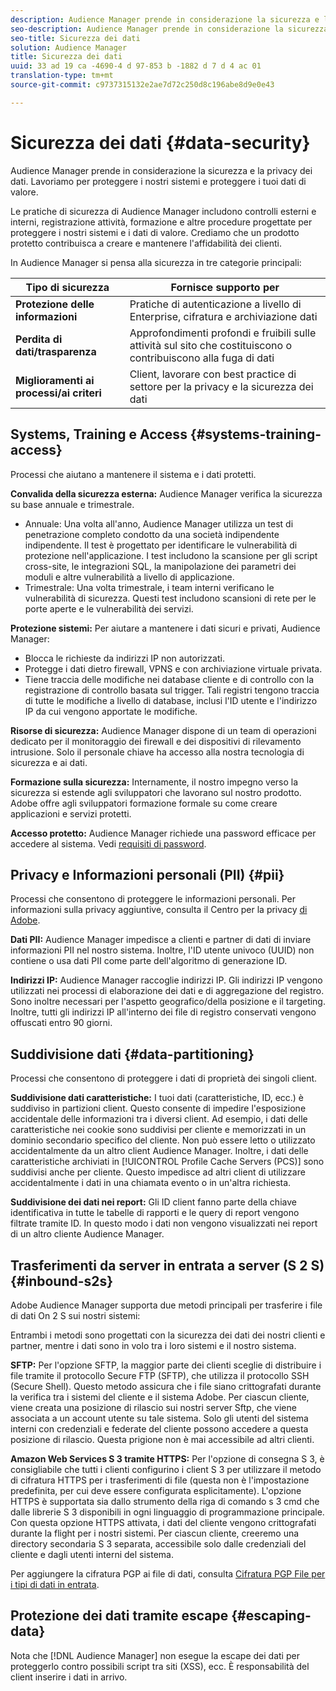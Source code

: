 ```yaml
---
description: Audience Manager prende in considerazione la sicurezza e la privacy dei dati. Lavoriamo per proteggere i nostri sistemi e proteggere i tuoi dati di valore.
seo-description: Audience Manager prende in considerazione la sicurezza e la privacy dei dati. Lavoriamo per proteggere i nostri sistemi e proteggere i tuoi dati di valore.
seo-title: Sicurezza dei dati
solution: Audience Manager
title: Sicurezza dei dati
uuid: 33 ad 19 ca -4690-4 d 97-853 b -1882 d 7 d 4 ac 01
translation-type: tm+mt
source-git-commit: c9737315132e2ae7d72c250d8c196abe8d9e0e43

---
```



# Sicurezza dei dati {#data-security}

Audience Manager prende in considerazione la sicurezza e la privacy dei dati. Lavoriamo per proteggere i nostri sistemi e proteggere i tuoi dati di valore.

Le pratiche di sicurezza di Audience Manager includono controlli esterni e interni, registrazione attività, formazione e altre procedure progettate per proteggere i nostri sistemi e i dati di valore. Crediamo che un prodotto protetto contribuisca a creare e mantenere l&#39;affidabilità dei clienti.

In Audience Manager si pensa alla sicurezza in tre categorie principali:

| Tipo di sicurezza | Fornisce supporto per |
|---|---|
| **Protezione delle informazioni** | Pratiche di autenticazione a livello di Enterprise, cifratura e archiviazione dati |
| **Perdita di dati/trasparenza** | Approfondimenti profondi e fruibili sulle attività sul sito che costituiscono o contribuiscono alla fuga di dati |
| **Miglioramenti ai processi/ai criteri** | Client, lavorare con best practice di settore per la privacy e la sicurezza dei dati |

## Systems, Training e Access {#systems-training-access}

Processi che aiutano a mantenere il sistema e i dati protetti.

**Convalida della sicurezza esterna:** Audience Manager verifica la sicurezza su base annuale e trimestrale.

* Annuale: Una volta all&#39;anno, Audience Manager utilizza un test di penetrazione completo condotto da una società indipendente indipendente. Il test è progettato per identificare le vulnerabilità di protezione nell&#39;applicazione. I test includono la scansione per gli script cross-site, le integrazioni SQL, la manipolazione dei parametri dei moduli e altre vulnerabilità a livello di applicazione.
* Trimestrale: Una volta trimestrale, i team interni verificano le vulnerabilità di sicurezza. Questi test includono scansioni di rete per le porte aperte e le vulnerabilità dei servizi.

**Protezione sistemi:** Per aiutare a mantenere i dati sicuri e privati, Audience Manager:

* Blocca le richieste da indirizzi IP non autorizzati.
* Protegge i dati dietro firewall, VPNS e con archiviazione virtuale privata.
* Tiene traccia delle modifiche nei database cliente e di controllo con la registrazione di controllo basata sul trigger. Tali registri tengono traccia di tutte le modifiche a livello di database, inclusi l&#39;ID utente e l&#39;indirizzo IP da cui vengono apportate le modifiche.

**Risorse di sicurezza:** Audience Manager dispone di un team di operazioni dedicato per il monitoraggio dei firewall e dei dispositivi di rilevamento intrusione. Solo il personale chiave ha accesso alla nostra tecnologia di sicurezza e ai dati.

**Formazione sulla sicurezza:** Internamente, il nostro impegno verso la sicurezza si estende agli sviluppatori che lavorano sul nostro prodotto. Adobe offre agli sviluppatori formazione formale su come creare applicazioni e servizi protetti.

**Accesso protetto:** Audience Manager richiede una password efficace per accedere al sistema. Vedi [requisiti di password](../../reference/password-requirements.md).

## Privacy e Informazioni personali (PII) {#pii}

Processi che consentono di proteggere le informazioni personali. Per informazioni sulla privacy aggiuntive, consulta il Centro per la privacy [di Adobe](https://www.adobe.com/privacy/advertising-services.html).

**Dati PII:** Audience Manager impedisce a clienti e partner di dati di inviare informazioni PII nel nostro sistema. Inoltre, l&#39;ID utente univoco (UUID) non contiene o usa dati PII come parte dell&#39;algoritmo di generazione ID.

**Indirizzi IP:** Audience Manager raccoglie indirizzi IP. Gli indirizzi IP vengono utilizzati nei processi di elaborazione dei dati e di aggregazione del registro. Sono inoltre necessari per l&#39;aspetto geografico/della posizione e il targeting. Inoltre, tutti gli indirizzi IP all&#39;interno dei file di registro conservati vengono offuscati entro 90 giorni.

## Suddivisione dati {#data-partitioning}

Processi che consentono di proteggere i dati di proprietà dei singoli client.

**Suddivisione dati caratteristiche:** I tuoi dati (caratteristiche, ID, ecc.) è suddiviso in partizioni client. Questo consente di impedire l&#39;esposizione accidentale delle informazioni tra i diversi client. Ad esempio, i dati delle caratteristiche nei cookie sono suddivisi per cliente e memorizzati in un dominio secondario specifico del cliente. Non può essere letto o utilizzato accidentalmente da un altro client Audience Manager. Inoltre, i dati delle caratteristiche archiviati in [!UICONTROL Profile Cache Servers (PCS)] sono suddivisi anche per cliente. Questo impedisce ad altri client di utilizzare accidentalmente i dati in una chiamata evento o in un&#39;altra richiesta.

**Suddivisione dei dati nei report:** Gli ID client fanno parte della chiave identificativa in tutte le tabelle di rapporti e le query di report vengono filtrate tramite ID. In questo modo i dati non vengono visualizzati nei report di un altro cliente Audience Manager.

## Trasferimenti da server in entrata a server (S 2 S) {#inbound-s2s}

Adobe Audience Manager supporta due metodi principali per trasferire i file di dati On 2 S sui nostri sistemi:

Entrambi i metodi sono progettati con la sicurezza dei dati dei nostri clienti e partner, mentre i dati sono in volo tra i loro sistemi e il nostro sistema.

**SFTP:** Per l&#39;opzione SFTP, la maggior parte dei clienti sceglie di distribuire i file tramite il protocollo Secure FTP (SFTP), che utilizza il protocollo SSH (Secure Shell). Questo metodo assicura che i file siano crittografati durante la verifica tra i sistemi del cliente e il sistema Adobe. Per ciascun cliente, viene creata una posizione di rilascio sui nostri server Sftp, che viene associata a un account utente su tale sistema. Solo gli utenti del sistema interni con credenziali e federate del cliente possono accedere a questa posizione di rilascio. Questa prigione non è mai accessibile ad altri clienti.

**Amazon Web Services S 3 tramite HTTPS:** Per l&#39;opzione di consegna S 3, è consigliabile che tutti i clienti configurino i client S 3 per utilizzare il metodo di cifratura HTTPS per i trasferimenti di file (questa non è l&#39;impostazione predefinita, per cui deve essere configurata esplicitamente). L&#39;opzione HTTPS è supportata sia dallo strumento della riga di comando s 3 cmd che dalle librerie S 3 disponibili in ogni linguaggio di programmazione principale. Con questa opzione HTTPS attivata, i dati del cliente vengono crittografati durante la flight per i nostri sistemi. Per ciascun cliente, creeremo una directory secondaria S 3 separata, accessibile solo dalle credenziali del cliente e dagli utenti interni del sistema.

Per aggiungere la cifratura PGP ai file di dati, consulta [Cifratura PGP File per i tipi di dati in entrata](../../integration/sending-audience-data/batch-data-transfer-explained/inbound-file-encryption.md).

## Protezione dei dati tramite escape {#escaping-data}

Nota che [!DNL Audience Manager] non esegue la escape dei dati per proteggerlo contro possibili script tra siti (XSS), ecc. È responsabilità del client inserire i dati in arrivo.
